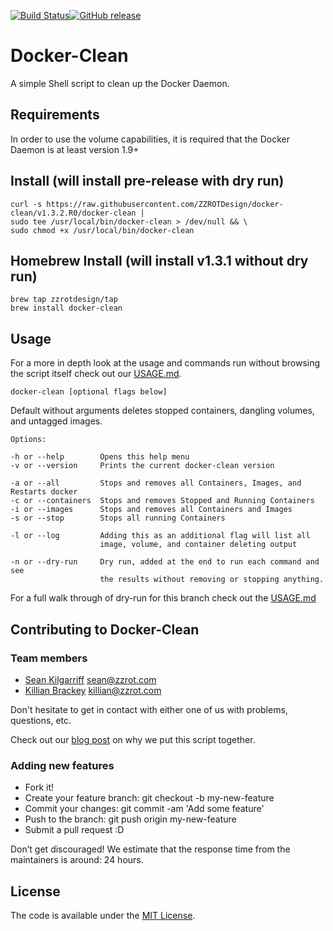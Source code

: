 [![Build Status](https://travis-ci.org/ZZROTDesign/docker-clean.svg?branch=dry-run)](https://travis-ci.org/ZZROTDesign/docker-clean)[![GitHub release](https://img.shields.io/github/release/zzrotDesign/docker-clean.svg)](https://github.com/ZZROTDesign/docker-clean/releases)
# Docker-Clean

A simple Shell script to clean up the Docker Daemon.

## Requirements

In order to use the volume capabilities, it is required that the Docker Daemon is at least version 1.9+


## Install (will install pre-release with dry run)

    curl -s https://raw.githubusercontent.com/ZZROTDesign/docker-clean/v1.3.2.R0/docker-clean |
    sudo tee /usr/local/bin/docker-clean > /dev/null && \
    sudo chmod +x /usr/local/bin/docker-clean

## Homebrew Install (will install v1.3.1 without dry run)

    brew tap zzrotdesign/tap
    brew install docker-clean

## Usage

For a more in depth look at the usage and commands run without browsing the script itself check out our [USAGE.md](https://github.com/ZZROTDesign/docker-clean/blob/master/USAGE.md).

    docker-clean [optional flags below]

  Default without arguments deletes stopped containers, dangling volumes, and untagged images.

    Options:

    -h or --help        Opens this help menu
    -v or --version     Prints the current docker-clean version

    -a or --all         Stops and removes all Containers, Images, and Restarts docker
    -c or --containers  Stops and removes Stopped and Running Containers
    -i or --images      Stops and removes all Containers and Images
    -s or --stop        Stops all running Containers

    -l or --log         Adding this as an additional flag will list all
                        image, volume, and container deleting output

    -n or --dry-run     Dry run, added at the end to run each command and see
                        the results without removing or stopping anything.
For a full walk through of dry-run for this branch check out the [USAGE.md](https://github.com/ZZROTDesign/docker-clean/blob/dry-run/USAGE.md)




## Contributing to Docker-Clean

### Team members

* [Sean Kilgarriff](https://github.com/Skilgarriff) sean@zzrot.com
* [Killian Brackey](https://github.com/killianbrackey) killian@zzrot.com

Don't hesitate to get in contact with either one of us with problems, questions, etc.

Check out our [blog post](https://blog.zzrot.com/docker-clean-utility/) on why we put this script together.


### Adding new features

* Fork it!
* Create your feature branch: git checkout -b my-new-feature
* Commit your changes: git commit -am 'Add some feature'
* Push to the branch: git push origin my-new-feature
* Submit a pull request :D


Don’t get discouraged! We estimate that the response time from the
maintainers is around: 24 hours.
## License

The code is available under the [MIT License](/LICENSE).
